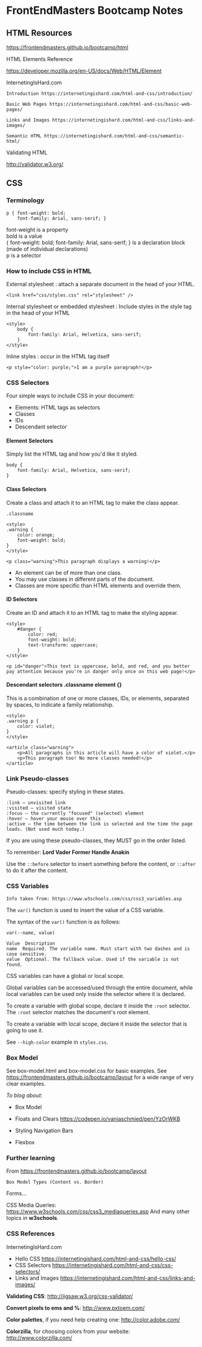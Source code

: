 # FrontEndMasters Bootcamp Notes

## HTML Resources

<https://frontendmasters.github.io/bootcamp/html>

HTML Elements Reference

<https://developer.mozilla.org/en-US/docs/Web/HTML/Element>

InternetingIsHard.com

    Introduction https://internetingishard.com/html-and-css/introduction/

    Basic Web Pages https://internetingishard.com/html-and-css/basic-web-pages/

    Links and Images https://internetingishard.com/html-and-css/links-and-images/

    Semantic HTML https://internetingishard.com/html-and-css/semantic-html/

Validating HTML

<http://validator.w3.org/>

## CSS

### Terminology

    p { font-weight: bold;
        font-family: Arial, sans-serif; }

font-weight is a property  
bold        is a value  
{ font-weight: bold; font-family: Arial, sans-serif; }  is a declaration block (made of individual declarations)  
p           is a selector  

### How to include CSS in HTML

External stylesheet : attach a separate document in the head of your HTML.

    <link href="css/styles.css" rel="stylesheet" />

Internal stylesheet or embedded stylesheet : Include styles in the style tag in the head of your HTML

    <style>
        body {
            font-family: Arial, Helvetica, sans-serif;
        }
    </style>

Inline styles : occur in the HTML tag itself

    <p style="color: purple;">I am a purple paragraph!</p>

### CSS Selectors

Four simple ways to include CSS in your document:

- Elements: HTML tags as selectors
- Classes
- IDs
- Descendant selector

#### Element Selectors

Simply list the HTML tag and how you'd like it styled.

    body {
        font-family: Arial, Helvetica, sans-serif;
    }

#### Class Selectors

Create a class and attach it to an HTML tag to make the class appear.

    .classname

    <style>
    .warning {
        color: orange;
        font-weight: bold;
    }
    </style>

    <p class="warning">This paragraph displays a warning!</p>

- An element can be of more than one class.
- You may use classes in different parts of the document.
- Classes are more specific than HTML elements and override them.

#### ID Selectors

Create an ID and attach it to an HTML tag to make the styling appear.

    <style>
        #danger {
            color: red;
            font-weight: bold;
            text-transform: uppercase;
        }
    </style>

    <p id="danger">This text is uppercase, bold, and red, and you better pay attention because you're in danger only once on this web page!</p>

#### Descendant selectors .classname element {}

This is a combination of one or more classes, IDs, or elements, separated by spaces, to indicate a family relationship.

    <style>
    .warning p {
        color: violet;
    }
    </style>

    <article class="warning">
        <p>All paragraphs in this article will have a color of violet.</p>
        <p>This paragraph too! No more classes needed!</p>
    </article>

### Link Pseudo-classes

Pseudo-classes: specify styling in these states.

    :link — unvisited link
    :visited — visited state
    :focus — the currently "focused" (selected) element
    :hover — hover your mouse over this
    :active — the time between the link is selected and the time the page loads. (Not used much today.)

If you are using these pseudo-classes, they MUST go in the order listed.

To remember: **Lord Vader Former Handle Anakin**

Use the `::before` selector to insert something before the content, or `::after` to do it after the content.

### CSS Variables

    Info taken from: https://www.w3schools.com/css/css3_variables.asp

The `var()` function is used to insert the value of a CSS variable.

The syntax of the `var()` function is as follows:

    var(--name, value)

    Value  Description
    name  Required. The variable name. Must start with two dashes and is case sensitive.
    value  Optional. The fallback value. Used if the variable is not found.

CSS variables can have a global or local scope.

Global variables can be accessed/used through the entire document, while local variables can be used only inside the selector where it is declared.

To create a variable with global scope, declare it inside the `:root` selector. The `:root` selector matches the document's root element.

To create a variable with local scope, declare it inside the selector that is going to use it.

See `--high-color` example in `styles.css`.

### Box Model

See box-model.html and box-model.css for basic examples.
See <https://frontendmasters.github.io/bootcamp/layout> for a wide range of very clear examples.

*To blog about*:

- Box Model
- Floats and Clears
    <https://codepen.io/vaniaschmied/pen/YzOrWKB>

- Styling Navigation Bars
- Flexbox

### Further learning

From <https://frontendmasters.github.io/bootcamp/layout>

    Box Model Types (Content vs. Border)

Forms...

CSS Media Queries: <https://www.w3schools.com/css/css3_mediaqueries.asp>
And many other topics in **w3schools**.

### CSS References

InternetingIsHard.com

- Hello CSS <https://internetingishard.com/html-and-css/hello-css/>
- CSS Selectors <https://internetingishard.com/html-and-css/css-selectors/>
- Links and Images <https://internetingishard.com/html-and-css/links-and-images/>

**Validating CSS**: <http://jigsaw.w3.org/css-validator/>

**Convert pixels to ems and %**: <http://www.pxtoem.com/>

**Color palettes**, if you need help creating one: <http://color.adobe.com/>

**Colorzilla**, for choosing colors from your website: <http://www.colorzilla.com/>
